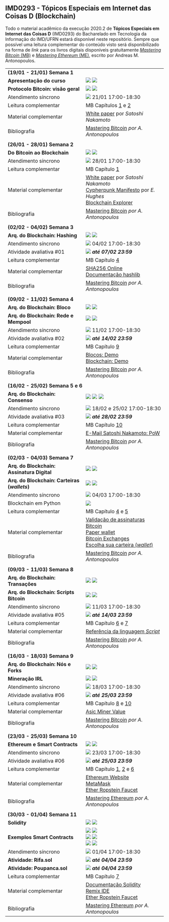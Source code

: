 ## IMD0293 - Tópicos Especiais em Internet das Coisas D (Blockchain)

Todo o material acadêmico da execução 2020.2 de **Tópicos Especiais em Internet das Coisas D** (IMD0293) do Bacharelado em Tecnologia da Informação do IMD/UFRN estará disponível neste repositório. Sempre que possível uma leitura complementar do conteúdo visto será disponibilizado na forma de *link* para os livros digitais disponíveis gratuitamente [*Mastering Bitcoin* (MB)](https://github.com/bitcoinbook/bitcoinbook) e [*Mastering Ethereum* (ME)](https://github.com/ethereumbook/ethereumbook), escrito por Andreas M. Antonopoulos.



<table style="width:100%">
  <tr>
    <td colspan="2"><strong>(19/01 - 21/01) Semana 1</strong></td>
  </tr>
  <tr>
    <td><strong>Apresentação do curso</strong></td>
    <td><a target="_blank" href="https://github.com/danilocurvelo/IMD0293/raw/main/slides/00-presentation.pdf"><img src="https://img.shields.io/badge/-Slides-008ED2?style=flat-square&logo=adobe-acrobat-reader"></a> <a target="_blank" href="https://youtu.be/y2wd64hxtVg"><img src="https://img.shields.io/badge/-Videoaula-ff0000?style=flat-square&logo=youtube"></a></td>
  </tr>
    <tr>
    <td><strong>Protocolo Bitcoin: visão geral</strong></td>
    <td><a target="_blank" href="https://github.com/danilocurvelo/IMD0293/raw/main/slides/01-bitcoin-overview.pdf"><img src="https://img.shields.io/badge/-Slides-008ED2?style=flat-square&logo=adobe-acrobat-reader"></a> <a target="_blank" href="https://youtu.be/uNr2Q2Xsar8"><img src="https://img.shields.io/badge/-Videoaula-ff0000?style=flat-square&logo=youtube"></a></td>
  </tr>
  <tr>
  <td>Atendimento síncrono</td>
   <td><a target="_blank" href="https://discord.gg/SPCT7SCpxH"><img src="https://img.shields.io/badge/-Discord-3C3C3D?style=flat-square&logo=discord"></a> 21/01 17:00-18:30</td>
  </tr>
  <tr>
    <td>Leitura complementar</td>
    <td>MB Capítulos <a target="_blank" href="https://github.com/bitcoinbook/bitcoinbook/blob/develop/ch01.asciidoc">1</a> e <a target="_blank" href="https://github.com/bitcoinbook/bitcoinbook/blob/develop/ch02.asciidoc">2</a></td>
  </tr>
  <tr>
    <td>Material complementar</td>
    <td><a target="_blank" href="https://bitcoin.org/bitcoin.pdf">White paper</a> por <em>Satoshi Nakamoto</em></td>
  </tr>
  <tr>
    <td>Bibliografia</td>
    <td><a target="_blank" href="https://github.com/bitcoinbook/bitcoinbook">Mastering Bitcoin</a> <em>por A. Antonopoulos</em></td>
  </tr>
  
<tr><td colspan="2"></td></tr>
    
  <tr>
    <td colspan="2"><strong>(26/01 - 28/01) Semana 2</strong></td>
    </tr>
    <tr>
    <td><strong>Do Bitcoin ao Blockchain</strong></td>
    <td><a target="_blank" href="https://github.com/danilocurvelo/IMD0293/raw/main/slides/02-blockchain-history.pdf"><img src="https://img.shields.io/badge/-Slides-008ED2?style=flat-square&logo=adobe-acrobat-reader"></a> <a target="_blank" href="https://www.youtube.com/watch?v=tmjRa4D9qh8"><img src="https://img.shields.io/badge/-Videoaula-ff0000?style=flat-square&logo=youtube"></a></td>
  </tr>
  <tr>
  <td>Atendimento síncrono</td>
   <td><a target="_blank" href="https://discord.gg/SPCT7SCpxH"><img src="https://img.shields.io/badge/-Discord-3C3C3D?style=flat-square&logo=discord"></a> 28/01 17:00-18:30</td>
  </tr>
  <tr>
    <td>Leitura complementar</td>
    <td>MB Capítulo <a target="_blank" href="https://github.com/bitcoinbook/bitcoinbook/blob/develop/ch01.asciidoc">1</a></td>
  </tr>
  <tr>
    <td>Material complementar</td>
    <td><a target="_blank" href="https://bitcoin.org/bitcoin.pdf">White paper</a> por <em>Satoshi Nakamoto</em><br><a target="_blank" href="http://www.activism.net/cypherpunk/manifesto.html">Cypherpunk Manifesto</a> por <em>E. Hughes</em><br><a target="_blank" href="https://www.blockchain.com/explorer">Blockchain Explorer</a></td>
 
  </tr>
  <tr>
    <td>Bibliografia</td>
    <td><a target="_blank" href="https://github.com/bitcoinbook/bitcoinbook">Mastering Bitcoin</a> <em>por A. Antonopoulos</em></td>
  </tr>
  
  <tr><td colspan="2"></td></tr>
    
  <tr>
    <td colspan="2"><strong>(02/02 - 04/02) Semana 3</strong></td>
    </tr>
    <tr>
    <td><strong>Arq. do Blockchain: Hashing</strong></td>
    <td><a target="_blank" href="https://github.com/danilocurvelo/IMD0293/raw/main/slides/03-blockchain-architecture-hashing.pdf"><img src="https://img.shields.io/badge/-Slides-008ED2?style=flat-square&logo=adobe-acrobat-reader"></a> <a target="_blank" href="https://www.youtube.com/watch?v=ZEXXe-CAUzE"><img src="https://img.shields.io/badge/-Videoaula-ff0000?style=flat-square&logo=youtube"></a></td>
  </tr>
  <tr>
  <td>Atendimento síncrono</td>
   <td><a target="_blank" href="https://discord.gg/SPCT7SCpxH"><img src="https://img.shields.io/badge/-Discord-3C3C3D?style=flat-square&logo=discord"></a> 04/02 17:00-18:30</td>
  </tr>
  <tr>
    <td>Atividade avaliativa #01</td>
    <td><a target="_blank" href="https://classroom.github.com/a/QNH-yHZL"><img src="https://img.shields.io/badge/-GitHub Classroom-181717?style=flat-square&logo=github"></a><em><strong> até 07/02 23:59</strong></em></td>
  </tr>
  <tr>
    <td>Leitura complementar</td>
    <td>MB Capítulo <a target="_blank" href="https://github.com/bitcoinbook/bitcoinbook/blob/develop/ch04.asciidoc">4</a></td>
  </tr>
  <tr>
    <td>Material complementar</td>
    <td><a target="_blank" href="https://andersbrownworth.com/blockchain/hash">SHA256 Online</a><br><a target="_blank" href="https://docs.python.org/3/library/hashlib.html">Documentação hashlib</a></td>
 
  </tr>
  <tr>
    <td>Bibliografia</td>
    <td><a target="_blank" href="https://github.com/bitcoinbook/bitcoinbook">Mastering Bitcoin</a> <em>por A. Antonopoulos</em></td>
  </tr>
  
  
  <tr><td colspan="2"></td></tr>
    
  <tr>
    <td colspan="2"><strong>(09/02 - 11/02) Semana 4</strong></td>
    </tr>
    <tr>
    <td><strong>Arq. do Blockchain: Bloco</strong></td>
    <td><a target="_blank" href="https://github.com/danilocurvelo/IMD0293/raw/main/slides/04-blockchain-architecture-blocks.pdf"><img src="https://img.shields.io/badge/-Slides-008ED2?style=flat-square&logo=adobe-acrobat-reader"></a> <a target="_blank" href="https://www.youtube.com/watch?v=8V373AknJtI"><img src="https://img.shields.io/badge/-Videoaula-ff0000?style=flat-square&logo=youtube"></a></td>
  </tr>
  
  <tr>
    <td><strong>Arq. do Blockchain: Rede e Mempool</strong></td>
    <td><a target="_blank" href="https://github.com/danilocurvelo/IMD0293/raw/main/slides/05-blockchain-architecture-network-mempool.pdf"><img src="https://img.shields.io/badge/-Slides-008ED2?style=flat-square&logo=adobe-acrobat-reader"></a> <a target="_blank" href="https://www.youtube.com/watch?v=mtorla6qlpE"><img src="https://img.shields.io/badge/-Videoaula-ff0000?style=flat-square&logo=youtube"></a></td>
  </tr>
  
  
  <tr>
  <td>Atendimento síncrono</td>
   <td><a target="_blank" href="https://discord.gg/SPCT7SCpxH"><img src="https://img.shields.io/badge/-Discord-3C3C3D?style=flat-square&logo=discord"></a> 11/02 17:00-18:30</td>
  </tr>
  <tr>
    <td>Atividade avaliativa #02</td>
    <td><a target="_blank" href="https://classroom.github.com/a/j0wOpXlA"><img src="https://img.shields.io/badge/-GitHub Classroom-181717?style=flat-square&logo=github"></a><em><strong> até 14/02 23:59</strong></em></td>
  </tr>
  <tr>
    <td>Leitura complementar</td>
    <td>MB Capítulo <a target="_blank" href="https://github.com/bitcoinbook/bitcoinbook/blob/develop/ch09.asciidoc">9</a></td>
  </tr>
  <tr>
    <td>Material complementar</td>
    <td><a target="_blank" href="https://andersbrownworth.com/blockchain/block">Blocos: Demo</a><br><a target="_blank" href="https://andersbrownworth.com/blockchain/blockchain">Blockchain: Demo</a></td>
 
  </tr>
  <tr>
    <td>Bibliografia</td>
    <td><a target="_blank" href="https://github.com/bitcoinbook/bitcoinbook">Mastering Bitcoin</a> <em>por A. Antonopoulos</em></td>
  </tr>
  
  
  
   <tr><td colspan="2"></td></tr>
    
  <tr>
    <td colspan="2"><strong>(16/02 - 25/02) Semana 5 e 6</strong></td>
    </tr>
    <tr>
    <td><strong>Arq. do Blockchain: Consenso</strong></td>
    <td><a target="_blank" href="https://github.com/danilocurvelo/IMD0293/raw/main/slides/06-blockchain-architecture-consensus.pdf"><img src="https://img.shields.io/badge/-Slides-008ED2?style=flat-square&logo=adobe-acrobat-reader"></a> <a target="_blank" href="https://www.youtube.com/watch?v=Ga2AL4VJVdQ"><img src="https://img.shields.io/badge/-Videoaula P1-ff0000?style=flat-square&logo=youtube"></a>  <a target="_blank" href="https://youtu.be/82SSXCJQMNM"><img src="https://img.shields.io/badge/-Videoaula P2-ff0000?style=flat-square&logo=youtube"></a></td>
  </tr>
  
  
  <tr>
  <td>Atendimento síncrono</td>
   <td><a target="_blank" href="https://discord.gg/SPCT7SCpxH"><img src="https://img.shields.io/badge/-Discord-3C3C3D?style=flat-square&logo=discord"></a> 18/02 e 25/02 17:00-18:30</td>
  </tr>
  <tr>
    <td>Atividade avaliativa #03</td>
    <td><a target="_blank" href="https://classroom.github.com/a/fMwH_7wE"><img src="https://img.shields.io/badge/-GitHub Classroom-181717?style=flat-square&logo=github"></a><em><strong> até 28/02 23:59</strong></em></td>
  </tr>
  <tr>
    <td>Leitura complementar</td>
    <td>MB Capítulo <a target="_blank" href="https://github.com/bitcoinbook/bitcoinbook/blob/develop/ch10.asciidoc">10</a></td>
  </tr>
  <tr>
    <td>Material complementar</td>
    <td><a target="_blank" href="https://www.mail-archive.com/cryptography@metzdowd.com/msg09997.html">E-Mail Satoshi Nakamoto: PoW</a></td>
 
  </tr>
  <tr>
    <td>Bibliografia</td>
    <td><a target="_blank" href="https://github.com/bitcoinbook/bitcoinbook">Mastering Bitcoin</a> <em>por A. Antonopoulos</em></td>
  </tr>
  
  
   <tr><td colspan="2"></td></tr>
    
  <tr>
    <td colspan="2"><strong>(02/03 - 04/03) Semana 7</strong></td>
    </tr>
    <tr>
    <td><strong>Arq. do Blockchain: Assinatura Digital</strong></td>
    <td><a target="_blank" href="https://github.com/danilocurvelo/IMD0293/raw/main/slides/07-blockchain-architecture-signatures.pdf"><img src="https://img.shields.io/badge/-Slides-008ED2?style=flat-square&logo=adobe-acrobat-reader"></a> <a target="_blank" href="https://youtu.be/d97p-a_EhLg"><img src="https://img.shields.io/badge/-Videoaula-ff0000?style=flat-square&logo=youtube"></a></td>
  </tr>
  
  <tr>
    <td><strong>Arq. do Blockchain: Carteiras (<em>wallets</em>)</strong></td>
    <td><a target="_blank" href="https://github.com/danilocurvelo/IMD0293/raw/main/slides/08-blockchain-architecture-wallets.pdf"><img src="https://img.shields.io/badge/-Slides-008ED2?style=flat-square&logo=adobe-acrobat-reader"></a> <a target="_blank" href="https://youtu.be/pKz4PtLQcyE"><img src="https://img.shields.io/badge/-Videoaula-ff0000?style=flat-square&logo=youtube"></a></td>
  </tr>
  
  
  <tr>
  <td>Atendimento síncrono</td>
   <td><a target="_blank" href="https://discord.gg/SPCT7SCpxH"><img src="https://img.shields.io/badge/-Discord-3C3C3D?style=flat-square&logo=discord"></a> 04/03 17:00-18:30</td>
  </tr>
  <tr>
    <td>Blockchain em Python</td>
    <td><a target="_blank" href="#"><img src="https://img.shields.io/badge/-Repositório-181717?style=flat-square&logo=github"></a></td>
  </tr>
  <tr>
    <td>Leitura complementar</td>
    <td>MB Capítulo <a target="_blank" href="https://github.com/bitcoinbook/bitcoinbook/blob/develop/ch04.asciidoc">4</a> e <a target="_blank" href="https://github.com/bitcoinbook/bitcoinbook/blob/develop/ch05.asciidoc">5</a></td>
  </tr>
  <tr>
    <td>Material complementar</td>
    <td><a target="_blank" href="https://tools.bitcoin.com/verify-message/">Validação de assinaturas Bitcoin</a><br><a target="_blank" href="https://bitcoinpaperwallet.com/">Paper wallet</a><br><a target="_blank" href="https://bitcoin.org/en/exchanges#south-america">Bitcoin Exchanges</a><br><a target="_blank" href="https://bitcoin.org/pt_BR/escolha-sua-carteira">Escolha sua carteira (<em>wallet</em>)</a></td>


  </tr>
  <tr>
    <td>Bibliografia</td>
    <td><a target="_blank" href="https://github.com/bitcoinbook/bitcoinbook">Mastering Bitcoin</a> <em>por A. Antonopoulos</em></td>
  </tr>
  
  
  
  <tr><td colspan="2"></td></tr>
    
  <tr>
    <td colspan="2"><strong>(09/03 - 11/03) Semana 8</strong></td>
    </tr>
    <tr>
    <td><strong>Arq. do Blockchain: Transações</strong></td>
    <td><a target="_blank" href="https://github.com/danilocurvelo/IMD0293/raw/main/slides/09-blockchain-architecture-transactions.pdf"><img src="https://img.shields.io/badge/-Slides-008ED2?style=flat-square&logo=adobe-acrobat-reader"></a> <a target="_blank" href="https://youtu.be/sXUnIj_-YDw"><img src="https://img.shields.io/badge/-Videoaula-ff0000?style=flat-square&logo=youtube"></a></td>
  </tr>
  
  <tr>
    <td><strong>Arq. do Blockchain: Scripts Bitcoin</strong></td>
    <td><a target="_blank" href="https://github.com/danilocurvelo/IMD0293/raw/main/slides/10-blockchain-architecture-script-bitcoin.pdf"><img src="https://img.shields.io/badge/-Slides-008ED2?style=flat-square&logo=adobe-acrobat-reader"></a> <a target="_blank" href="https://youtu.be/2tmAZagwuXo"><img src="https://img.shields.io/badge/-Videoaula-ff0000?style=flat-square&logo=youtube"></a></td>
  </tr>
  
  
  <tr>
  <td>Atendimento síncrono</td>
   <td><a target="_blank" href="https://discord.gg/SPCT7SCpxH"><img src="https://img.shields.io/badge/-Discord-3C3C3D?style=flat-square&logo=discord"></a> 11/03 17:00-18:30</td>
  </tr>
  <tr>
    <td>Atividade avaliativa #05</td>
    <td><a target="_blank" href="https://classroom.github.com/a/jNMBG-V3"><img src="https://img.shields.io/badge/-GitHub Classroom-181717?style=flat-square&logo=github"></a><em><strong> até 14/03 23:59</strong></em></td>
  </tr>
  <tr>
    <td>Leitura complementar</td>
    <td>MB Capítulo <a target="_blank" href="https://github.com/bitcoinbook/bitcoinbook/blob/develop/ch06.asciidoc">6</a> e <a target="_blank" href="https://github.com/bitcoinbook/bitcoinbook/blob/develop/ch07.asciidoc">7</a></td>
  </tr>
  <tr>
    <td>Material complementar</td>
    <td><a target="_blank" href="https://en.bitcoin.it/wiki/Script">Referência da linguagem <em>Script</em></a></td>
  </tr>
  <tr>
    <td>Bibliografia</td>
    <td><a target="_blank" href="https://github.com/bitcoinbook/bitcoinbook">Mastering Bitcoin</a> <em>por A. Antonopoulos</em></td>
  </tr>
  
  
  
<tr><td colspan="2"></td></tr>
    
  <tr>
    <td colspan="2"><strong>(16/03 - 18/03) Semana 9</strong></td>
    </tr>
    <tr>
    <td><strong>Arq. do Blockchain: Nós e Forks</strong></td>
    <td><a target="_blank" href="https://github.com/danilocurvelo/IMD0293/raw/main/slides/11-blockchain-architecture-nodes-and-forks.pdf"><img src="https://img.shields.io/badge/-Slides-008ED2?style=flat-square&logo=adobe-acrobat-reader"></a> <a target="_blank" href="https://www.youtube.com/watch?v=WgPDSBZ9P0Q"><img src="https://img.shields.io/badge/-Videoaula-ff0000?style=flat-square&logo=youtube"></a></td>
  </tr>
  
  <tr>
    <td><strong>Mineração IRL</strong></td>
    <td><a target="_blank" href="https://github.com/danilocurvelo/IMD0293/raw/main/slides/12-bitcoin-mining-irl.pdf"><img src="https://img.shields.io/badge/-Slides-008ED2?style=flat-square&logo=adobe-acrobat-reader"></a> <a target="_blank" href="https://www.youtube.com/watch?v=VMcWjyDK-v4"><img src="https://img.shields.io/badge/-Videoaula-ff0000?style=flat-square&logo=youtube"></a></td>
  </tr>
  
  
  <tr>
  <td>Atendimento síncrono</td>
   <td><a target="_blank" href="https://discord.gg/SPCT7SCpxH"><img src="https://img.shields.io/badge/-Discord-3C3C3D?style=flat-square&logo=discord"></a> 18/03 17:00-18:30</td>
  </tr>
  <tr>
    <td>Atividade avaliativa #06</td>
    <td><a target="_blank" href="https://classroom.github.com/g/-_PY8y13"><img src="https://img.shields.io/badge/-GitHub Classroom-181717?style=flat-square&logo=github"></a><em><strong> até 25/03 23:59</strong></em></td>
  </tr>
  <tr>
    <td>Leitura complementar</td>
    <td>MB Capítulo <a target="_blank" href="https://github.com/bitcoinbook/bitcoinbook/blob/develop/ch08.asciidoc">8</a> e <a target="_blank" href="https://github.com/bitcoinbook/bitcoinbook/blob/develop/ch10.asciidoc">10</a></td>
  </tr>
  <tr>
    <td>Material complementar</td>
    <td><a target="_blank" href="https://www.asicminervalue.com/">Asic Miner Value</a></td>


  </tr>
  <tr>
    <td>Bibliografia</td>
    <td><a target="_blank" href="https://github.com/bitcoinbook/bitcoinbook">Mastering Bitcoin</a> <em>por A. Antonopoulos</em></td>
  </tr>  
  
  
  
  
  <tr><td colspan="2"></td></tr>
    
  <tr>
    <td colspan="2"><strong>(23/03 - 25/03) Semana 10</strong></td>
    </tr>
    <tr>
    <td><strong>Ethereum e Smart Contracts</strong></td>
    <td><a target="_blank" href="https://github.com/danilocurvelo/IMD0293/raw/main/slides/13-ethereum-and-smart-contracts.pdf"><img src="https://img.shields.io/badge/-Slides-008ED2?style=flat-square&logo=adobe-acrobat-reader"></a> <a target="_blank" href="https://www.youtube.com/watch?v=7Vgs4dZ58CQ"><img src="https://img.shields.io/badge/-Videoaula-ff0000?style=flat-square&logo=youtube"></a></td>
  </tr>
  
  
  <tr>
  <td>Atendimento síncrono</td>
   <td><a target="_blank" href="https://discord.gg/SPCT7SCpxH"><img src="https://img.shields.io/badge/-Discord-3C3C3D?style=flat-square&logo=discord"></a> 23/03 17:00-18:30</td>
  </tr>
  <tr>
    <td>Atividade avaliativa #06</td>
    <td><a target="_blank" href="https://classroom.github.com/g/-_PY8y13"><img src="https://img.shields.io/badge/-GitHub Classroom-181717?style=flat-square&logo=github"></a><em><strong> até 25/03 23:59</strong></em></td>
  </tr>
  <tr>
    <td>Leitura complementar</td>
    <td>MB Capítulo <a target="_blank" href="https://github.com/ethereumbook/ethereumbook/blob/develop/01what-is.asciidoc">1</a>, <a target="_blank" href="https://github.com/ethereumbook/ethereumbook/blob/develop/02intro.asciidoc">2</a> e <a target="_blank" href="https://github.com/ethereumbook/ethereumbook/blob/develop/06transactions.asciidoc">6</a></td>
  </tr>
  <tr>
    <td>Material complementar</td>
    <td><a target="_blank" href="https://www.ethereum.org">Ethereum Website</a><br><a target="_blank" href="https://chrome.google.com/webstore/detail/metamask/nkbihfbeogaeaoehlefnkodbefgpgknn">MetaMask</a><br><a target="_blank" href="https://faucet.metamask.io">Ether Ropstein Faucet</a></td>


  </tr>
  <tr>
    <td>Bibliografia</td>
    <td><a target="_blank" href="https://github.com/ethereumbook/ethereumbook">Mastering Ethereum</a> <em>por A. Antonopoulos</em></td>
  </tr>  
  
  
  
   <tr><td colspan="2"></td></tr>
    
  <tr>
    <td colspan="2"><strong>(30/03 - 01/04) Semana 11</strong></td>
    </tr>
    <tr>
    <td><strong>Solidity</strong></td>
    <td><a target="_blank" href="https://github.com/danilocurvelo/IMD0293/raw/main/slides/14-solidity.pdf"><img src="https://img.shields.io/badge/-Slides-008ED2?style=flat-square&logo=adobe-acrobat-reader"></a> <a target="_blank" href="https://www.youtube.com/watch?v=JPWY-7aqae0"><img src="https://img.shields.io/badge/-Videoaula-ff0000?style=flat-square&logo=youtube"></a></td>
  </tr>
  
  <tr>
    <td><strong>Exemplos Smart Contracts</strong></td>
    <td><a target="_blank" href="https://www.youtube.com/watch?v=ocO5XkdaIz8"><img src="https://img.shields.io/badge/-HelloWorld.sol-ff0000?style=flat-square&logo=youtube"></a> <a target="_blank" href="https://github.com/danilocurvelo/IMD0293/tree/main/code/smart-contracts"><img src="https://img.shields.io/badge/-HelloWorld.sol-181717?style=flat-square&logo=github"></a>
  <br>
      <a target="_blank" href="https://www.youtube.com/watch?v=nVy4dHSKL9Q"><img src="https://img.shields.io/badge/-Coin.sol-ff0000?style=flat-square&logo=youtube"></a> <a target="_blank" href="https://github.com/danilocurvelo/IMD0293/tree/main/code/smart-contracts"><img src="https://img.shields.io/badge/-Coin.sol-181717?style=flat-square&logo=github"></a>
  <br>
      <a target="_blank" href="https://www.youtube.com/watch?v=Kp_DWi_KkGE"><img src="https://img.shields.io/badge/-Faucet.sol-ff0000?style=flat-square&logo=youtube"></a> <a target="_blank" href="https://github.com/danilocurvelo/IMD0293/tree/main/code/smart-contracts"><img src="https://img.shields.io/badge/-Faucet.sol-181717?style=flat-square&logo=github"></a>
  
  </td>
  </tr>
  
  
  <tr>
  <td>Atendimento síncrono</td>
   <td><a target="_blank" href="https://discord.gg/SPCT7SCpxH"><img src="https://img.shields.io/badge/-Discord-3C3C3D?style=flat-square&logo=discord"></a> 01/04 17:00-18:30</td>
  </tr>
  <tr>
    <td><strong>Atividade: Rifa.sol</strong></td>
    <td><a target="_blank" href="#"><img src="https://img.shields.io/badge/-GitHub Classroom-181717?style=flat-square&logo=github"></a><em><strong> até 04/04 23:59</strong></em></td>
  </tr>
  <tr>
    <td><strong>Atividade: Poupanca.sol</strong></td>
    <td><a target="_blank" href="#"><img src="https://img.shields.io/badge/-GitHub Classroom-181717?style=flat-square&logo=github"></a><em><strong> até 04/04 23:59</strong></em></td>
  </tr>
  <tr>
    <td>Leitura complementar</td>
    <td>MB Capítulo <a target="_blank" href="https://github.com/ethereumbook/ethereumbook/blob/develop/07smart-contracts-solidity.asciidoc">7</a></td>
  </tr>
  <tr>
    <td>Material complementar</td>
    <td><a target="_blank" href="https://docs.soliditylang.org/">Documentação Solidity</a><br><a target="_blank" href="https://remix.ethereum.org/">Remix IDE</a><br><a target="_blank" href="https://faucet.metamask.io">Ether Ropstein Faucet</a></td>


  </tr>
  <tr>
    <td>Bibliografia</td>
    <td><a target="_blank" href="https://github.com/ethereumbook/ethereumbook">Mastering Ethereum</a> <em>por A. Antonopoulos</em></td>
  </tr>  
  
    
</table>


